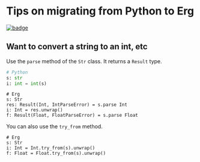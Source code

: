 # Tips on migrating from Python to Erg

[![badge](https://img.shields.io/endpoint.svg?url=https%3A%2F%2Fgezf7g7pd5.execute-api.ap-northeast-1.amazonaws.com%2Fdefault%2Fsource_up_to_date%3Fowner%3Derg-lang%26repos%3Derg%26ref%3Dmain%26path%3Ddoc/EN/migration_from_py.md%26commit_hash%3D96132b20f6efb8fab884195f7f5144dc87e20be1)
](https://gezf7g7pd5.execute-api.ap-northeast-1.amazonaws.com/default/source_up_to_date?owner=erg-lang&repos=erg&ref=main&path=doc/EN/migration_from_py.md&commit_hash=96132b20f6efb8fab884195f7f5144dc87e20be1)

## Want to convert a string to an int, etc

Use the `parse` method of the `Str` class. It returns a `Result` type.

```python
# Python
s: str
i: int = int(s)
```

```erg
# Erg
s: Str
res: Result(Int, IntParseError) = s.parse Int
i: Int = res.unwrap()
f: Result(Float, FloatParseError) = s.parse Float
```

You can also use the `try_from` method.

```erg
# Erg
s: Str
i: Int = Int.try_from(s).unwrap()
f: Float = Float.try_from(s).unwrap()
```
